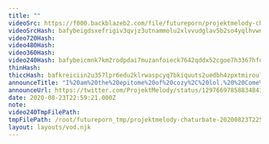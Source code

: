 ```yaml
---
title: ""
videoSrc: https://f000.backblazeb2.com/file/futureporn/projektmelody-chaturbate-20200823T225921Z.mp4
videoSrcHash: bafybeigdsxefrigiv3qvjz3utnammolu2xlvvudglav5b2so4yqlhvwn5q?filename=projektmelody-chaturbate-20200823T225921Z-source.mp4
video720Hash: 
video480Hash: 
video360Hash: 
video240Hash: bafybeicmnk7km2rodpdai7muzanfoieck7642qddx52cgoe7h3367hfucm?filename=projektmelody-chaturbate-20200823T225921Z-240p.mp4
thinHash: 
thiccHash: bafkreiciin2u357lpr6edu2klrwaspcyq7bkiquuts2uedbh4zpxtmirou?filename=20200823T225921Z-thicc.jpg
announceTitle: "I%20am%20the%20epitome%20of%20cozy%2C%20lol.%20%20Come%20hang%20out"
announceUrl: https://twitter.com/ProjektMelody/status/1297669785883484160
date: 2020-08-23T22:59:21.000Z
note: 
video240TmpFilePath: 
tmpFilePath: /root/futureporn_tmp/projektmelody-chaturbate-20200823T225921Z.mp4
layout: layouts/vod.njk
---
```

